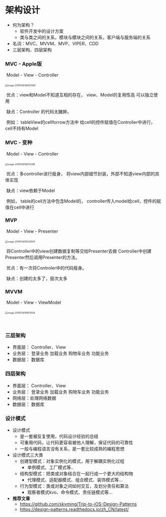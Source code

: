 # 架构设计

- 何为架构？
  - 软件开发中的设计方案
  - 类与类之间的关系，模块与模块之间的关系，客户端与服务端的关系
- 名词：MVC、MVVM、MVP、VIPER、CDD
- 三层架构、四层架构

### MVC - Apple版

​	Model - View - Controller

​	<img src="/Users/yuangonmg/Library/Application Support/typora-user-images/image-20191126184453567.png" alt="image-20191126184453567" style="zoom: 50%;" />

​	优点：view和Model不知道互相的存在， view、Model的复用性高 可以独立使用

​	缺点：Controller 的代码太臃肿。

​	例如： tableView的cellforrow方法中    给cell的控件赋值在Controller中进行， cell不持有Model

### MVC - 变种

​	Model - View - Controller

​	<img src="/Users/yuangonmg/Library/Application Support/typora-user-images/image-20191126190112398.png" alt="image-20191126190112398" style="zoom:50%;" />

​	优点：多controller进行瘦身， 将view内部细节封装，外部不知道view内部的具体实现

​	缺点：view依赖于Model

​	例如， table的cell方法中包含Model的， controller传入model给cell，控件的赋值在cell中进行

### MVP

​	Model - View - Presenter

​	<img src="/Users/yuangonmg/Library/Application Support/typora-user-images/image-20191126191229519.png" alt="image-20191126191229519" style="zoom:50%;" />

​	将Controller中的view创建数据复制等交给Presenter去做 Controller中创建Presenter然后调用Presenter的方法。

​	优点：有一次将Controler中的代码瘦身。

​	缺点：创建的太多了，层次太多

### MVVM

​	Model - View - ViewModel

​	<img src="/Users/yuangonmg/Library/Application Support/typora-user-images/image-20191126191913544.png" alt="image-20191126191913544" style="zoom:50%;" />			

​	

### 三层架构

- 界面层： Controller、View
- 业务层： 登录业务 加载业务 购物车业务 功能业务
- 数据层： 数据库



### 四层架构

- 界面层： Controller、View
- 业务层： 登录业务 加载业务 购物车业务 功能业务
- 网络层：处理网络数据
- 数据层： 数据库

### 设计模式

- 设计模式
  - 是一套被反复使用，代码设计经验的总结
  - 可重用代码，让代码更容易被他人理解，保证代码的可靠性
  - 一般与编程语言没有关系，是一套比较成熟的编程思想
- 设计模式三大类
  - 创建型模式：对象实例化的模式，用于解耦实例化过程
    - 单例模式、工厂模式等..
  - 结构型模式：把类或对象结合在一起行成一个更大的结构物
    - 代理模式、适配器模式、组合模式、装饰模式等...
  - 行为型模式：类或对象之间如何交互，及划分责任和算法
    - 观察者模式kvo、命令模式、责任链模式等...
- **推荐文章**
  - https://github.com/skyming/Trip-to-iOS-Design-Patterns
  - https://design-patterns.readthedocs.io/zh_CN/latest/